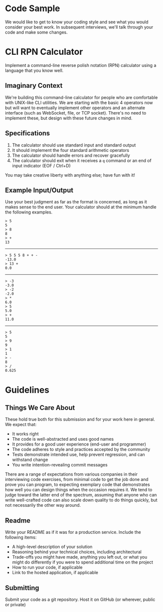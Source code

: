 Code Sample
===================

We would like to get to know your coding style and see what you would consider your best work.
In subsequent interviews, we'll talk through your code and make some changes.

CLI RPN Calculator
==================

Implement a command-line reverse polish notation (RPN) calculator using a language that you know well.

Imaginary Context
-----------------

We're building this command-line calculator for people who are comfortable with UNIX-like CLI utilities.
We are starting with the basic 4 operators now but will want to eventually implement other operators and
an alternate interface (such as WebSocket, file, or TCP socket).
There's no need to implement these, but design with these future changes in mind.

Specifications
--------------

1. The calculator should use standard input and standard output
2. It should implement the four standard arithmetic operators
3. The calculator should handle errors and recover gracefully
4. The calculator should exit when it receives a `q` command or an end of input 
   indicator (EOF / Ctrl+D)

You may take creative liberty with anything else; have fun with it!

Example Input/Output
--------------------

Use your best judgment as far as the format is concerned, as long as it makes sense to the end user. Your calculator should at the minimum handle the following examples. 

    > 5 
    5
    > 8
    8
    > +
    13

---

    > 5 5 5 8 + + -
    -13.0
    > 13 +
    0.0

---

    > -3
    -3.0
    > -2
    -2.0
    > *
    6.0
    > 5
    5.0
    > +
    11.0

---

    > 5
    5
    > 9
    9
    > 1
    1
    > -
    8
    > /
    0.625

Guidelines
==========

Things We Care About
--------------------

These hold true both for this submission and for your work here in general. We expect that:

- It works right
- The code is well-abstracted and uses good names
- It provides for a good user experience (end-user and programmer)
- The code adheres to style and practices accepted by the community
- Tests demonstrate intended use, help prevent regression, and can withstand change
- You write intention-revealing commit messages

There are a range of expectations from various companies in their interviewing code exercises, from minimal code to get the job done and prove you can program, to expecting exemplary code that demonstrates how well you can design things when the occasion requires it. We tend to judge toward the latter end of the spectrum, assuming that anyone who can write well-crafted code can also scale down quality to do things quickly, but not necessarily the other way around.

Readme
------

Write your README as if it was for a production service. Include the following items:

* A high-level description of your solution
* Reasoning behind your technical choices, including architectural
* Trade-offs you might have made, anything you left out, or what you might do differently if you were to spend additional time on the project
* How to run your code, if applicable
* Link to the hosted application, if applicable

Submitting
----------

Submit your code as a git repository. Host it on GitHub (or wherever, public or private)
